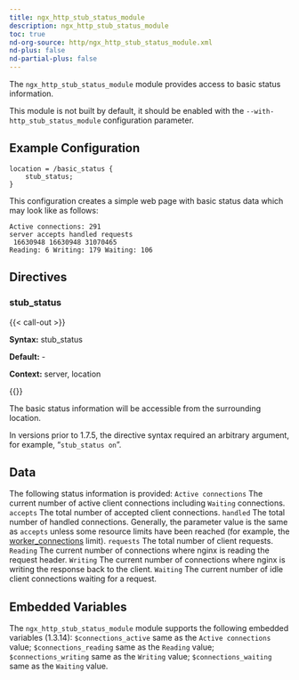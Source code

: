 ```yaml
---
title: ngx_http_stub_status_module
description: ngx_http_stub_status_module
toc: true
nd-org-source: http/ngx_http_stub_status_module.xml
nd-plus: false
nd-partial-plus: false
---
```



<!--
********************************************************************************
🛑 WARNING: AUTOGENERATED FILE - DO NOT EDIT 🛑
This Markdown file was automatically generated from the source XML documentation.
Any manual changes made directly to this file will be overwritten.
To request or suggest changes, please edit the source XML files instead.
https://github.com/nginx/nginx.org/tree/main/xml/en
********************************************************************************
-->


The `ngx_http_stub_status_module` module provides
access to basic status information.

This module is not built by default, it should be enabled with the
`--with-http_stub_status_module`
configuration parameter.
## Example Configuration


```nginx
location = /basic_status {
    stub_status;
}

```


This configuration creates a simple web page
with basic status data which may look like as follows:

```nginx
Active connections: 291
server accepts handled requests
 16630948 16630948 31070465
Reading: 6 Writing: 179 Waiting: 106

```

## Directives

### stub_status

{{< call-out >}}

**Syntax:** stub_status 

**Default:** -

**Context:** server, location


{{</call-out>}}


The basic status information will be accessible from the surrounding location.

In versions prior to 1.7.5,
the directive syntax required an arbitrary argument, for example,
“`stub_status on`”.
## Data


The following status information is provided:
`Active connections`
The current number of active client connections
including `Waiting` connections.
`accepts`
The total number of accepted client connections.
`handled`
The total number of handled connections.
Generally, the parameter value is the same as `accepts`
unless some resource limits have been reached
(for example, the
[worker_connections](/nginx/module-reference/../ngx_core_module#worker_connections) limit).
`requests`
The total number of client requests.
`Reading`
The current number of connections where nginx is reading the request header.
`Writing`
The current number of connections
where nginx is writing the response back to the client.
`Waiting`
The current number of idle client connections waiting for a request.
## Embedded Variables


The `ngx_http_stub_status_module` module
supports the following embedded variables (1.3.14):
`$connections_active`
same as the `Active connections` value;
`$connections_reading`
same as the `Reading` value;
`$connections_writing`
same as the `Writing` value;
`$connections_waiting`
same as the `Waiting` value.
